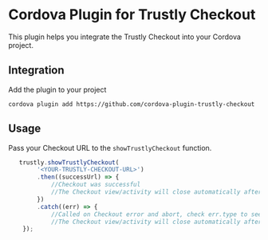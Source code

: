 # Cordova Plugin for Trustly Checkout
This plugin helps you integrate the Trustly Checkout into your Cordova project.
	 
## Integration
Add the plugin to your project
```shell
cordova plugin add https://github.com/cordova-plugin-trustly-checkout
```
## Usage
Pass your Checkout URL to the `showTrustlyCheckout` function. 
```javascript
   trustly.showTrustlyCheckout(
        '<YOUR-TRUSTLY-CHECKOUT-URL>')
        .then((successUrl) => {
            //Checkout was successful
            //The Checkout view/activity will close automatically after this.
        })
        .catch((err) => {
            //Called on Checkout error and abort, check err.type to see which.
            //The Checkout view/activity will close automatically after this.
    });
```
